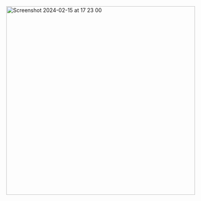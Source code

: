 <img width="500" alt="Screenshot 2024-02-15 at 17 23 00" src="https://github.com/GoldDaniil/RTU_MIREA/assets/66370296/27f4df29-1ecf-4ca6-83c3-c7253c4a383a">
